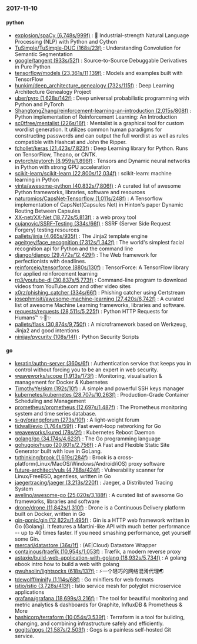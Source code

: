 ### 2017-11-10

#### python
* [explosion/spaCy (6,748s/999f)](https://github.com/explosion/spaCy) : 💫 Industrial-strength Natural Language Processing (NLP) with Python and Cython
* [TuSimple/TuSimple-DUC (168s/23f)](https://github.com/TuSimple/TuSimple-DUC) : Understanding Convolution for Semantic Segmentation
* [google/tangent (933s/52f)](https://github.com/google/tangent) : Source-to-Source Debuggable Derivatives in Pure Python
* [tensorflow/models (23,361s/11,139f)](https://github.com/tensorflow/models) : Models and examples built with TensorFlow
* [hunkim/deep_architecture_genealogy (732s/115f)](https://github.com/hunkim/deep_architecture_genealogy) : Deep Learning Architecture Genealogy Project
* [uber/pyro (1,628s/142f)](https://github.com/uber/pyro) : Deep universal probabilistic programming with Python and PyTorch
* [ShangtongZhang/reinforcement-learning-an-introduction (2,015s/808f)](https://github.com/ShangtongZhang/reinforcement-learning-an-introduction) : Python implementation of Reinforcement Learning: An Introduction
* [sc0tfree/mentalist (226s/16f)](https://github.com/sc0tfree/mentalist) : Mentalist is a graphical tool for custom wordlist generation. It utilizes common human paradigms for constructing passwords and can output the full wordlist as well as rules compatible with Hashcat and John the Ripper.
* [fchollet/keras (21,423s/7,823f)](https://github.com/fchollet/keras) : Deep Learning library for Python. Runs on TensorFlow, Theano, or CNTK.
* [pytorch/pytorch (8,959s/1,898f)](https://github.com/pytorch/pytorch) : Tensors and Dynamic neural networks in Python with strong GPU acceleration
* [scikit-learn/scikit-learn (22,800s/12,034f)](https://github.com/scikit-learn/scikit-learn) : scikit-learn: machine learning in Python
* [vinta/awesome-python (40,832s/7,806f)](https://github.com/vinta/awesome-python) : A curated list of awesome Python frameworks, libraries, software and resources
* [naturomics/CapsNet-Tensorflow (1,011s/248f)](https://github.com/naturomics/CapsNet-Tensorflow) : A Tensorflow implementation of CapsNet(Capsules Net) in Hinton's paper Dynamic Routing Between Capsules
* [XX-net/XX-Net (18,772s/5,813f)](https://github.com/XX-net/XX-Net) : a web proxy tool
* [cujanovic/SSRF-Testing (334s/66f)](https://github.com/cujanovic/SSRF-Testing) : SSRF (Server Side Request Forgery) testing resources
* [pallets/jinja (4,665s/935f)](https://github.com/pallets/jinja) : The Jinja2 template engine
* [ageitgey/face_recognition (7,312s/1,342f)](https://github.com/ageitgey/face_recognition) : The world's simplest facial recognition api for Python and the command line
* [django/django (29,472s/12,429f)](https://github.com/django/django) : The Web framework for perfectionists with deadlines.
* [reinforceio/tensorforce (880s/130f)](https://github.com/reinforceio/tensorforce) : TensorForce: A TensorFlow library for applied reinforcement learning
* [rg3/youtube-dl (30,837s/5,773f)](https://github.com/rg3/youtube-dl) : Command-line program to download videos from YouTube.com and other video sites
* [x0rz/phishing_catcher (334s/66f)](https://github.com/x0rz/phishing_catcher) : Phishing catcher using Certstream
* [josephmisiti/awesome-machine-learning (27,420s/6,742f)](https://github.com/josephmisiti/awesome-machine-learning) : A curated list of awesome Machine Learning frameworks, libraries and software.
* [requests/requests (28,511s/5,225f)](https://github.com/requests/requests) : Python HTTP Requests for Humans™ ✨🍰✨
* [pallets/flask (30,874s/9,750f)](https://github.com/pallets/flask) : A microframework based on Werkzeug, Jinja2 and good intentions
* [ninijay/pycurity (108s/14f)](https://github.com/ninijay/pycurity) : Python Security Scripts

#### go
* [keratin/authn-server (360s/6f)](https://github.com/keratin/authn-server) : Authentication service that keeps you in control without forcing you to be an expert in web security.
* [weaveworks/scope (1,913s/173f)](https://github.com/weaveworks/scope) : Monitoring, visualisation & management for Docker & Kubernetes
* [TimothyYe/skm (192s/10f)](https://github.com/TimothyYe/skm) : A simple and powerful SSH keys manager
* [kubernetes/kubernetes (28,707s/10,263f)](https://github.com/kubernetes/kubernetes) : Production-Grade Container Scheduling and Management
* [prometheus/prometheus (12,697s/1,487f)](https://github.com/prometheus/prometheus) : The Prometheus monitoring system and time series database.
* [s-gv/orangeforum (273s/10f)](https://github.com/s-gv/orangeforum) : A light-weight forum
* [tidwall/evio (1,764s/59f)](https://github.com/tidwall/evio) : Fast event-loop networking for Go
* [weaveworks/kured (78s/2f)](https://github.com/weaveworks/kured) : Kubernetes Reboot Daemon
* [golang/go (34,174s/4,623f)](https://github.com/golang/go) : The Go programming language
* [gohugoio/hugo (20,801s/2,756f)](https://github.com/gohugoio/hugo) : A Fast and Flexible Static Site Generator built with love in GoLang.
* [txthinking/brook (1,619s/284f)](https://github.com/txthinking/brook) : Brook is a cross-platform(Linux/MacOS/Windows/Android/iOS) proxy software
* [future-architect/vuls (4,788s/424f)](https://github.com/future-architect/vuls) : Vulnerability scanner for Linux/FreeBSD, agentless, written in Go
* [jaegertracing/jaeger (3,213s/220f)](https://github.com/jaegertracing/jaeger) : Jaeger, a Distributed Tracing System
* [avelino/awesome-go (25,020s/3,188f)](https://github.com/avelino/awesome-go) : A curated list of awesome Go frameworks, libraries and software
* [drone/drone (11,842s/1,310f)](https://github.com/drone/drone) : Drone is a Continuous Delivery platform built on Docker, written in Go
* [gin-gonic/gin (12,822s/1,495f)](https://github.com/gin-gonic/gin) : Gin is a HTTP web framework written in Go (Golang). It features a Martini-like API with much better performance -- up to 40 times faster. If you need smashing performance, get yourself some Gin.
* [mercari/datastore (36s/1f)](https://github.com/mercari/datastore) : (AE|Cloud) Datastore Wrapper
* [containous/traefik (10,954s/1,053f)](https://github.com/containous/traefik) : Træfik, a modern reverse proxy
* [astaxie/build-web-application-with-golang (18,932s/5,734f)](https://github.com/astaxie/build-web-application-with-golang) : A golang ebook intro how to build a web with golang
* [gwuhaolin/lightsocks (618s/137f)](https://github.com/gwuhaolin/lightsocks) : ⚡️一个轻巧的网络混淆代理🌏
* [tdewolff/minify (1,114s/68f)](https://github.com/tdewolff/minify) : Go minifiers for web formats
* [istio/istio (3,728s/413f)](https://github.com/istio/istio) : Istio service mesh for polyglot microservice applications
* [grafana/grafana (18,699s/3,216f)](https://github.com/grafana/grafana) : The tool for beautiful monitoring and metric analytics & dashboards for Graphite, InfluxDB & Prometheus & More
* [hashicorp/terraform (10,054s/3,539f)](https://github.com/hashicorp/terraform) : Terraform is a tool for building, changing, and combining infrastructure safely and efficiently.
* [gogits/gogs (21,587s/2,503f)](https://github.com/gogits/gogs) : Gogs is a painless self-hosted Git service.
